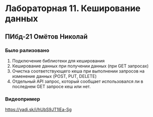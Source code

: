 # Лабораторная 11. Кеширование данных

## ПИбд-21 Омётов Николай

### Было рализовано

1. Подключение библиотеки для кеширования
2. Кеширование данных при получении данных (при GET запросах)
3. Очистка соответствующего кеша при выполнении запросов на изменение данных (POST, PUT, DELETE)
4. Отдельный API запрос, который сообщает использовался ли в последнем GET запросе кеш или нет.

### Видеопример

<https://yadi.sk/i/hUbS9JT1lEa-Sg>
